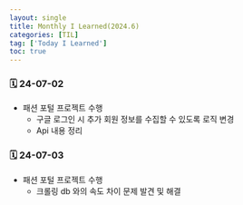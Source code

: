 ```yaml
---
layout: single
title: Monthly I Learned(2024.6)
categories: [TIL]
tag: ['Today I Learned']
toc: true
---
```



### 🗓️ 24-07-02

- 패션 포털 프로젝트 수행
    - 구글 로그인 시 추가 회원 정보를 수집할 수 있도록 로직 변경
    - Api 내용 정리

### 🗓️ 24-07-03

- 패션 포털 프로젝트 수행
    - 크롤링 db 와의 속도 차이 문제 발견 및 해결